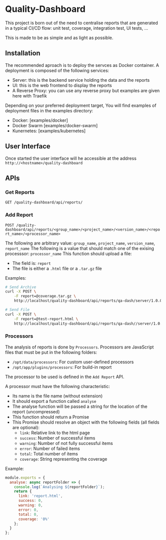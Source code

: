 # Quality-Dashboard

This project is born out of the need to centralise reports that are generated in a typical CI/CD flow: unit test, coverage, integration test, UI tests, ...

This is made to be as simple and as light as possible.

## Installation

The recommended aproach is to deploy the servces as Docker container. A deployment is composed of the following services:

- Server: this is the backend service holding the data and the reports
- UI: this is the web frontend to display the reports
- A Reverse Proxy: you can use any reverse proxy but examples are given here with Traefik

Depending on your preferred deployment target, You will find examples of deployment files in the examples directory:

- Docker: [examples/docker]
- Docker Swarm [examples/docker-swarm]
- Kunernetes: [examples/kubernetes]

## User Interface

Once started the user interface will he accessible at the address `http://<hostname>/quality-dashboard`

## APIs

### Get Reports

`GET /quality-dashboard/api/reports/`

### Add Report

`POST /quality-dashboard/api/reports/<group_name>/<project_name>/<version_name>/<report_name>/<processor_name>`

The following are arbitrary value: `group_name`, `project_name`, `version_name`, `report_name`
The following is a value that should match one of the exising processsor: `processor_name`
This function should upload a file:

- The field is: `report`
- The file is either a `.html` file or a `.tar.gz` file

Examples:

```bash
# Send Archive
curl -X POST \
    -F report=@coverage.tar.gz \
    http://localhost/quality-dashboard/api/reports/qa-dash/server/1.0.0/unit-test-coverage/lcov-coverage

# Send File
curl -X POST \
    -F report=@test-report.html \
    http://localhost/quality-dashboard/api/reports/qa-dash//server/1.0.0/unit-test/jest-html-reporter

```

### Processors

The analysis of reports is done by `Processors`. Processors are JavaScript files that must be put in the following folders:

- `/opt/data/processors`: For custom user-defined processors
- `/opt/app/plugins/processors`: For build-in report

The processor to be used is defined in the `Add Report` API.

A processor must have the following characteristic:

- Its name is the file name (without extension)
- It should export a function called `analyse`
- The analyse function will be passed a string for the location of the report (uncompressed)
- This function should return a Promise
- This Promise should resolve an object with the following fields (all fields are optional):
  - `link`: Relative link to the html page
  - `success`: Number of successful items
  - `warning`: Number of not fully successful items
  - `error`: Number of failed items
  - `total`: Total number of items
  - `coverage`: String representing the coverage

Example:

```javascript
module.exports = {
  analyse: async reportFolder => {
    console.log(`Analysing ${reportFolder}`);
    return {
      link: 'report.html',
      success: 0,
      warning: 0,
      error: 0,
      total: 0,
      coverage: '0%'
    };
  }
};
```
